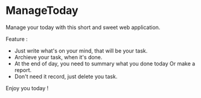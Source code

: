 # ManageToday
Manage your today with this short and sweet web application.

Feature :

* Just write what's on your mind, that will be your task.
* Archieve your task, when it's done.
* At the end of day, you need to summary what you done today Or make a report.
* Don't need it record, just delete you task.

Enjoy you today !
